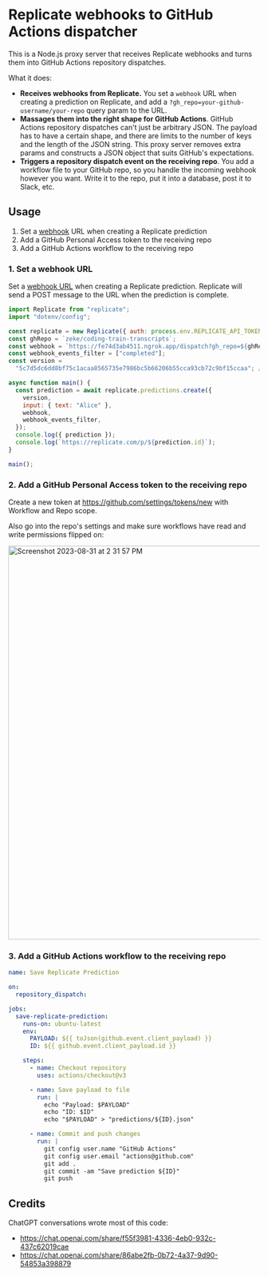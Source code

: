 # Replicate webhooks to GitHub Actions dispatcher

This is a Node.js proxy server that receives Replicate webhooks and turns them into GitHub Actions repository dispatches.

What it does:

- **Receives webhooks from Replicate.** You set a `webhook` URL when creating a prediction on Replicate, and add a `?gh_repo=your-github-username/your-repo` query param to the URL.
- **Massages them into the right shape for GitHub Actions**. GitHub Actions repository dispatches can't just be arbitrary JSON. The payload has to have a certain shape, and there are limits to the number of keys and the length of the JSON string. This proxy server removes extra params and constructs a JSON object that suits GitHub's expectations.
- **Triggers a repository dispatch event on the receiving repo**. You add a workflow file to your GitHub repo, so you handle the incoming webhook however you want. Write it to the repo, put it into a database, post it to Slack, etc.

## Usage

1. Set a [webhook](https://replicate.com/docs/webhooks) URL when creating a Replicate prediction
1. Add a GitHub Personal Access token to the receiving repo
1. Add a GitHub Actions workflow to the receiving repo

### 1. Set a webhook URL

Set a [webhook URL](https://replicate.com/docs/webhooks) when creating a Replicate prediction. Replicate will send a POST message to the URL when the prediction is complete.

```js
import Replicate from "replicate";
import "dotenv/config";

const replicate = new Replicate({ auth: process.env.REPLICATE_API_TOKEN });
const ghRepo = `zeke/coding-train-transcripts`;
const webhook = `https://fe74d3ab4511.ngrok.app/dispatch?gh_repo=${ghRepo}`;
const webhook_events_filter = ["completed"];
const version =
  "5c7d5dc6dd8bf75c1acaa8565735e7986bc5b66206b55cca93cb72c9bf15ccaa"; // https://replicate.com/replicate/hello-world/versions

async function main() {
  const prediction = await replicate.predictions.create({
    version,
    input: { text: "Alice" },
    webhook,
    webhook_events_filter,
  });
  console.log({ prediction });
  console.log(`https://replicate.com/p/${prediction.id}`);
}

main();
```

### 2. Add a GitHub Personal Access token to the receiving repo

Create a new token at https://github.com/settings/tokens/new with Workflow and Repo scope.

Also go into the repo's settings and make sure workflows have read and write permissions flipped on:

<img width="788" alt="Screenshot 2023-08-31 at 2 31 57 PM" src="https://github.com/replicate/cog/assets/2289/1d3d470a-399f-4ba7-8e50-f79479d76d33">

### 3. Add a GitHub Actions workflow to the receiving repo

```yml
name: Save Replicate Prediction

on:
  repository_dispatch:

jobs:
  save-replicate-prediction:
    runs-on: ubuntu-latest
    env:
      PAYLOAD: ${{ toJson(github.event.client_payload) }}
      ID: ${{ github.event.client_payload.id }}

    steps:
      - name: Checkout repository
        uses: actions/checkout@v3

      - name: Save payload to file
        run: |
          echo "Payload: $PAYLOAD"
          echo "ID: $ID"
          echo "$PAYLOAD" > "predictions/${ID}.json"

      - name: Commit and push changes
        run: |
          git config user.name "GitHub Actions"
          git config user.email "actions@github.com"
          git add .
          git commit -am "Save prediction ${ID}"
          git push
```

## Credits

ChatGPT conversations wrote most of this code:

- https://chat.openai.com/share/f55f3981-4336-4eb0-932c-437c62019cae
- https://chat.openai.com/share/86abe2fb-0b72-4a37-9d90-54853a398879
